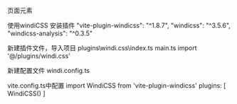 页面元素

使用windiCSS
安装插件
"vite-plugin-windicss": "^1.8.7",
"windicss": "^3.5.6",
"windicss-analysis": "^0.3.5"

新建插件文件，导入项目
plugins\windi.css\index.ts
main.ts
import '@/plugins/windi.css'


新建配置文件
windi.config.ts

vite.config.ts中配置
import WindiCSS from 'vite-plugin-windicss'
plugins: [
    WindiCSS()
]